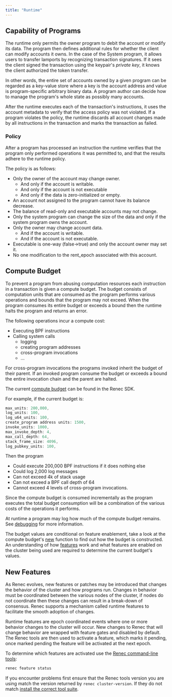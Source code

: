 ```yaml
---
title: "Runtime"
---
```


## Capability of Programs

The runtime only permits the owner program to debit the account or modify its
data. The program then defines additional rules for whether the client can
modify accounts it owns. In the case of the System program, it allows users to
transfer lamports by recognizing transaction signatures. If it sees the client
signed the transaction using the keypair's _private key_, it knows the client
authorized the token transfer.

In other words, the entire set of accounts owned by a given program can be
regarded as a key-value store where a key is the account address and value is
program-specific arbitrary binary data. A program author can decide how to
manage the program's whole state as possibly many accounts.

After the runtime executes each of the transaction's instructions, it uses the
account metadata to verify that the access policy was not violated. If a program
violates the policy, the runtime discards all account changes made by all
instructions in the transaction and marks the transaction as failed.

### Policy

After a program has processed an instruction the runtime verifies that the
program only performed operations it was permitted to, and that the results
adhere to the runtime policy.

The policy is as follows:

- Only the owner of the account may change owner.
  - And only if the account is writable.
  - And only if the account is not executable
  - And only if the data is zero-initialized or empty.
- An account not assigned to the program cannot have its balance decrease.
- The balance of read-only and executable accounts may not change.
- Only the system program can change the size of the data and only if the system
  program owns the account.
- Only the owner may change account data.
  - And if the account is writable.
  - And if the account is not executable.
- Executable is one-way (false->true) and only the account owner may set it.
- No one modification to the rent_epoch associated with this account.

## Compute Budget

To prevent a program from abusing computation resources each instruction in a
transaction is given a compute budget. The budget consists of computation units
that are consumed as the program performs various operations and bounds that the
program may not exceed. When the program consumes its entire budget or exceeds
a bound then the runtime halts the program and returns an error.

The following operations incur a compute cost:

- Executing BPF instructions
- Calling system calls
  - logging
  - creating program addresses
  - cross-program invocations
  - ...

For cross-program invocations the programs invoked inherit the budget of their
parent. If an invoked program consume the budget or exceeds a bound the entire
invocation chain and the parent are halted.

The current [compute
budget](https://github.com/remitano/renec/blob/d3a3a7548c857f26ec2cb10e270da72d373020ec/sdk/src/process_instruction.rs#L65)
can be found in the Renec SDK.

For example, if the current budget is:

```rust
max_units: 200,000,
log_units: 100,
log_u64_units: 100,
create_program address units: 1500,
invoke_units: 1000,
max_invoke_depth: 4,
max_call_depth: 64,
stack_frame_size: 4096,
log_pubkey_units: 100,
```

Then the program

- Could execute 200,000 BPF instructions if it does nothing else
- Could log 2,000 log messages
- Can not exceed 4k of stack usage
- Can not exceed a BPF call depth of 64
- Cannot exceed 4 levels of cross-program invocations.

Since the compute budget is consumed incrementally as the program executes the
total budget consumption will be a combination of the various costs of the
operations it performs.

At runtime a program may log how much of the compute budget remains. See
[debugging](developing/on-chain-programs/debugging.md#monitoring-compute-budget-consumption)
for more information.

The budget values are conditional on feature enablement, take a look at the
compute budget's
[new](https://github.com/remitano/renec/blob/d3a3a7548c857f26ec2cb10e270da72d373020ec/sdk/src/process_instruction.rs#L97)
function to find out how the budget is constructed. An understanding of how
[features](runtime.md#features) work and what features are enabled on the
cluster being used are required to determine the current budget's values.

## New Features

As Renec evolves, new features or patches may be introduced that changes the
behavior of the cluster and how programs run. Changes in behavior must be
coordinated between the various nodes of the cluster, if nodes do not coordinate
then these changes can result in a break-down of consensus. Renec supports a
mechanism called runtime features to facilitate the smooth adoption of changes.

Runtime features are epoch coordinated events where one or more behavior changes
to the cluster will occur. New changes to Renec that will change behavior are
wrapped with feature gates and disabled by default. The Renec tools are then
used to activate a feature, which marks it pending, once marked pending the
feature will be activated at the next epoch.

To determine which features are activated use the [Renec command-line
tools](cli/install-renec-cli-tools.md):

```bash
renec feature status
```

If you encounter problems first ensure that the Renec tools version you are
using match the version returned by `renec cluster-version`. If they do not
match [install the correct tool suite](cli/install-renec-cli-tools.md).
